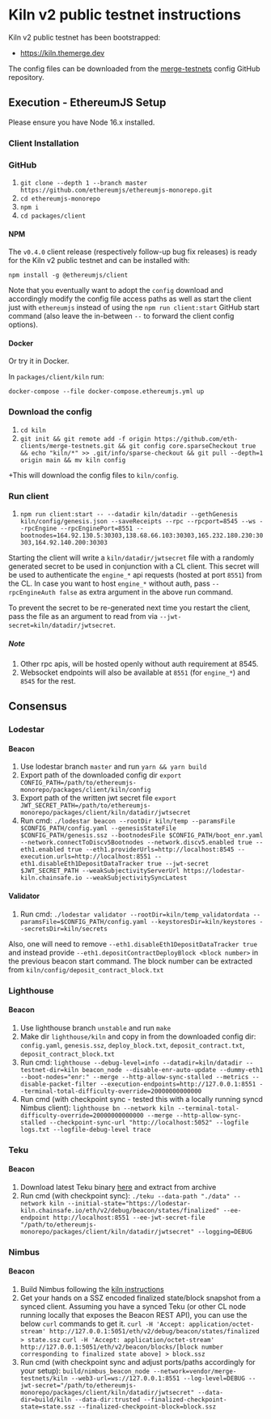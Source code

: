# Kiln v2 public testnet instructions

Kiln v2 public testnet has been bootstrapped:

- https://kiln.themerge.dev

The config files can be downloaded from the [merge-testnets](https://github.com/eth-clients/merge-testnets/tree/main/kiln) config GitHub repository.

## Execution - EthereumJS Setup

Please ensure you have Node 16.x installed.

### Client Installation

### GitHub

1. `git clone --depth 1 --branch master https://github.com/ethereumjs/ethereumjs-monorepo.git`
1. `cd ethereumjs-monorepo`
1. `npm i`
1. `cd packages/client`

#### NPM

The `v0.4.0` client release (respectively follow-up bug fix releases) is ready for the Kiln v2 public testnet and can be installed with:

```shell
npm install -g @ethereumjs/client
```

Note that you eventually want to adopt the `config` download and accordingly modify the config file access paths as well as start the client just with `ethereumjs` instead of using the `npm run client:start` GitHub start command (also leave the in-between `--` to forward the client config options).

#### Docker

Or try it in Docker.

In `packages/client/kiln` run:

`docker-compose --file docker-compose.ethereumjs.yml up`

### Download the config

1. `cd kiln`
2. `git init && git remote add -f origin https://github.com/eth-clients/merge-testnets.git && git config core.sparseCheckout true && echo "kiln/*" >> .git/info/sparse-checkout && git pull --depth=1 origin main && mv kiln config`

+This will download the config files to `kiln/config`.

### Run client

1. `npm run client:start -- --datadir kiln/datadir --gethGenesis kiln/config/genesis.json --saveReceipts --rpc --rpcport=8545 --ws --rpcEngine --rpcEnginePort=8551 --bootnodes=164.92.130.5:30303,138.68.66.103:30303,165.232.180.230:30303,164.92.140.200:30303`

Starting the client will write a `kiln/datadir/jwtsecret` file with a randomly generated secret to be used in conjunction with a CL client. This secret will be used to authenticate the `engine_*` api requests (hosted at port `8551`) from the CL. In case you want to host `engine_*` without auth, pass `--rpcEngineAuth false` as extra argument in the above run command.

To prevent the secret to be re-generated next time you restart the client, pass the file as an argument to read from via `--jwt-secret=kiln/datadir/jwtsecret`.

##### Note

1. Other rpc apis, will be hosted openly without auth requirement at 8545.
2. Websocket endpoints will also be available at `8551` (for `engine_*`) and `8545` for the rest.

## Consensus

### Lodestar

#### Beacon

1. Use lodestar branch `master` and run `yarn && yarn build`
2. Export path of the downloaded config dir `export CONFIG_PATH=/path/to/ethereumjs-monorepo/packages/client/kiln/config`
3. Export path of the written jwt secret file `export JWT_SECRET_PATH=/path/to/ethereumjs-monorepo/packages/client/kiln/datadir/jwtsecret`
4. Run cmd: `./lodestar beacon --rootDir kiln/temp --paramsFile $CONFIG_PATH/config.yaml --genesisStateFile $CONFIG_PATH/genesis.ssz --bootnodesFile $CONFIG_PATH/boot_enr.yaml --network.connectToDiscv5Bootnodes --network.discv5.enabled true --eth1.enabled true --eth1.providerUrls=http://localhost:8545 --execution.urls=http://localhost:8551 --eth1.disableEth1DepositDataTracker true --jwt-secret $JWT_SECRET_PATH --weakSubjectivityServerUrl https://lodestar-kiln.chainsafe.io --weakSubjectivitySyncLatest`

#### Validator

1. Run cmd: `./lodestar validator --rootDir=kiln/temp_validatordata --paramsFile=$CONFIG_PATH/config.yaml --keystoresDir=kiln/keystores --secretsDir=kiln/secrets`

Also, one will need to remove `--eth1.disableEth1DepositDataTracker true` and instead provide `--eth1.depositContractDeployBlock <block number>` in the previous beacon start command. The block number can be extracted from `kiln/config/deposit_contract_block.txt`

### Lighthouse

#### Beacon

1. Use lighthouse branch `unstable` and run `make`
2. Make dir `lighthouse/kiln` and copy in from the downloaded config dir: `config.yaml`, `genesis.ssz`, `deploy_block.txt`, `deposit_contract.txt`, `deposit_contract_block.txt`
3. Run cmd: `lighthouse --debug-level=info --datadir=kiln/datadir --testnet-dir=kiln beacon_node --disable-enr-auto-update --dummy-eth1 --boot-nodes="enr:" --merge --http-allow-sync-stalled --metrics --disable-packet-filter --execution-endpoints=http://127.0.0.1:8551 --terminal-total-difficulty-override=20000000000000`
4. Run cmd (with checkpoint sync - tested this with a locally running syncd Nimbus client): `lighthouse bn --network kiln --terminal-total-difficulty-override=20000000000000 --merge --http-allow-sync-stalled --checkpoint-sync-url "http://localhost:5052" --logfile logs.txt --logfile-debug-level trace`

### Teku

#### Beacon

1. Download latest Teku binary [here](https://github.com/ConsenSys/teku/releases) and extract from archive
2. Run cmd (with checkpoint sync): `./teku --data-path "./data" --network kiln --initial-state="https://lodestar-kiln.chainsafe.io/eth/v2/debug/beacon/states/finalized" --ee-endpoint http://localhost:8551 --ee-jwt-secret-file "/path/to/ethereumjs-monorepo/packages/client/kiln/datadir/jwtsecret" --logging=DEBUG`

### Nimbus

#### Beacon

1. Build Nimbus following the [kiln instructions](https://nimbus.guide/kiln.html#3-nimbus)
2. Get your hands on a SSZ encoded finalized state/block snapshot from a synced client. Assuming you have a synced Teku (or other CL node running locally that exposes the Beacon REST API), you can use the below `curl` commands to get it.
   `curl -H 'Accept: application/octet-stream' http://127.0.0.1:5051/eth/v2/debug/beacon/states/finalized > state.ssz`
   `curl -H 'Accept: application/octet-stream' http://127.0.0.1:5051/eth/v2/beacon/blocks/[block number corresponding to finalized state above] > block.ssz`
3. Run cmd (with checkpoint sync and adjust ports/paths accordingly for your setup): `build/nimbus_beacon_node --network=vendor/merge-testnets/kiln --web3-url=ws://127.0.0.1:8551 --log-level=DEBUG --jwt-secret="/path/to/ethereumjs-monorepo/packages/client/kiln/datadir/jwtsecret" --data-dir=build/kiln --data-dir:trusted --finalized-checkpoint-state=state.ssz --finalized-checkpoint-block=block.ssz`
